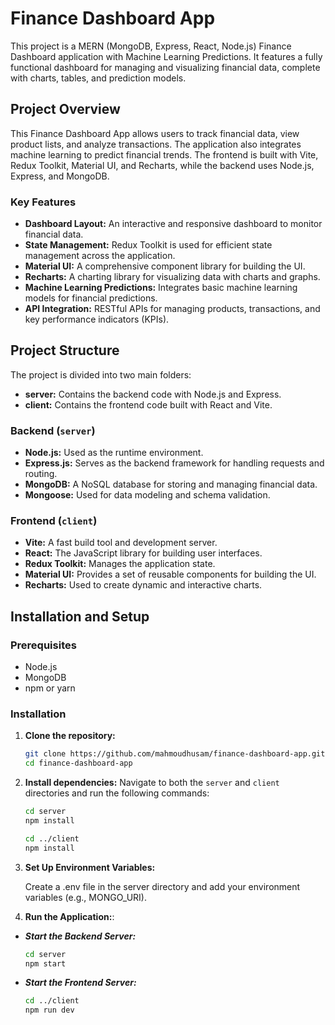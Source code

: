# Finance Dashboard App

This project is a MERN (MongoDB, Express, React, Node.js) Finance Dashboard application with Machine Learning Predictions. It features a fully functional dashboard for managing and visualizing financial data, complete with charts, tables, and prediction models.

## Project Overview

This Finance Dashboard App allows users to track financial data, view product lists, and analyze transactions. The application also integrates machine learning to predict financial trends. The frontend is built with Vite, Redux Toolkit, Material UI, and Recharts, while the backend uses Node.js, Express, and MongoDB.

### Key Features

- **Dashboard Layout:** An interactive and responsive dashboard to monitor financial data.
- **State Management:** Redux Toolkit is used for efficient state management across the application.
- **Material UI:** A comprehensive component library for building the UI.
- **Recharts:** A charting library for visualizing data with charts and graphs.
- **Machine Learning Predictions:** Integrates basic machine learning models for financial predictions.
- **API Integration:** RESTful APIs for managing products, transactions, and key performance indicators (KPIs).

## Project Structure

The project is divided into two main folders:

- **server:** Contains the backend code with Node.js and Express.
- **client:** Contains the frontend code built with React and Vite.

### Backend (`server`)

- **Node.js:** Used as the runtime environment.
- **Express.js:** Serves as the backend framework for handling requests and routing.
- **MongoDB:** A NoSQL database for storing and managing financial data.
- **Mongoose:** Used for data modeling and schema validation.

### Frontend (`client`)

- **Vite:** A fast build tool and development server.
- **React:** The JavaScript library for building user interfaces.
- **Redux Toolkit:** Manages the application state.
- **Material UI:** Provides a set of reusable components for building the UI.
- **Recharts:** Used to create dynamic and interactive charts.

## Installation and Setup

### Prerequisites

- Node.js
- MongoDB
- npm or yarn

### Installation

1. **Clone the repository:**

   ```bash
   git clone https://github.com/mahmoudhusam/finance-dashboard-app.git
   cd finance-dashboard-app

2. **Install dependencies:**
    Navigate to both the `server` and `client` directories and run the following commands:

   ```bash
   cd server
   npm install
   
   cd ../client
   npm install   


3. **Set Up Environment Variables:**

   Create a .env file in the server directory and add your environment variables (e.g., MONGO_URI).

4. **Run the Application:**:

- ***Start the Backend Server:***
   ```bash
   cd server
   npm start

- ***Start the Frontend Server:***
   ```bash
   cd ../client
   npm run dev
